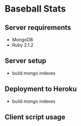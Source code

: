 # Baseball Stats

## Server requirements
- MongoDB
- Ruby 2.1.2

## Server setup
- build mongo indexes

## Deployment to Heroku
- build mongo indexes

## Client script usage